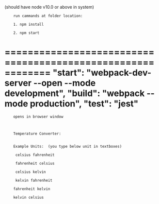 (should have node v10.0 or above in system)

        run cammands at folder location:

        1. npm install

        2. npm start 

============================================================
    "start": "webpack-dev-server --open --mode development",
    "build": "webpack --mode production",
    "test": "jest"
============================================================    


        opens in browser window
        
        
        
        Temperature Converter:
        

        Example Units:  (you type below unit in textboxes)

         celsius fahrenheit  
       
         fahrenheit celsius  
       
         celsius kelvin  
        
         kelvin fahrenheit  
       
        fahrenheit kelvin  
        
        kelvin celsius  
       
      